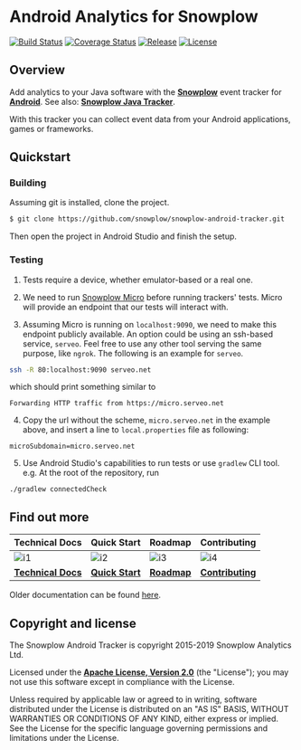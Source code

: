 # Android Analytics for Snowplow

[![Build Status][travis-image]][travis] [![Coverage Status][coveralls-image]][coveralls] [![Release][release-image]][releases] [![License][license-image]][license]

## Overview

Add analytics to your Java software with the **[Snowplow][snowplow]** event tracker for **[Android][android]**. See also: **[Snowplow Java Tracker][snowplow-java-tracker]**.

With this tracker you can collect event data from your Android applications, games or frameworks.

## Quickstart

### Building

Assuming git is installed, clone the project.

```bash
$ git clone https://github.com/snowplow/snowplow-android-tracker.git
```

Then open the project in Android Studio and finish the setup.

### Testing

1. Tests require a device, whether emulator-based or a real one.

2. We need to run [Snowplow Micro][micro] before running trackers' tests. Micro will provide an endpoint that our tests will interact with.

3. Assuming Micro is running on `localhost:9090`, we need to make this endpoint publicly available. An option could be using an ssh-based service, `serveo`. Feel free to use any other tool serving the same purpose, like `ngrok`. The following is an example for `serveo`.

```bash
ssh -R 80:localhost:9090 serveo.net
```
which should print something similar to
```
Forwarding HTTP traffic from https://micro.serveo.net
```

4. Copy the url without the scheme, `micro.serveo.net` in the example above, and insert a line to `local.properties` file as following:
```
microSubdomain=micro.serveo.net
```

5. Use Android Studio's capabilities to run tests or use `gradlew` CLI tool. e.g. At the root of the repository, run
```
./gradlew connectedCheck
```

## Find out more

| Technical Docs                 | Quick Start              | Roadmap                | Contributing                     |
|:-------------------------------|:-------------------------|:-----------------------|:---------------------------------|
| ![i1][techdocs-image]          | ![i2][quick-start-image]       | ![i3][roadmap-image]   | ![i4][contributing-image]        |
| **[Technical Docs][techdocs]** | **[Quick Start][setup]** | **[Roadmap][roadmap]** | **[Contributing][contributing]** |

Older documentation can be found [here][techdocs-old].

## Copyright and license

The Snowplow Android Tracker is copyright 2015-2019 Snowplow Analytics Ltd.

Licensed under the **[Apache License, Version 2.0][license]** (the "License");
you may not use this software except in compliance with the License.

Unless required by applicable law or agreed to in writing, software
distributed under the License is distributed on an "AS IS" BASIS,
WITHOUT WARRANTIES OR CONDITIONS OF ANY KIND, either express or implied.
See the License for the specific language governing permissions and
limitations under the License.

[android]: http://www.android.com/

[snowplow]: http://snowplowanalytics.com
[snowplow-java-tracker]: https://github.com/snowplow/snowplow-java-tracker

[micro]: https://github.com/snowplow-incubator/snowplow-micro

[techdocs-image]: https://d3i6fms1cm1j0i.cloudfront.net/github/images/techdocs.png
[quick-start-image]: https://d3i6fms1cm1j0i.cloudfront.net/github/images/setup.png
[roadmap-image]: https://d3i6fms1cm1j0i.cloudfront.net/github/images/roadmap.png
[contributing-image]: https://d3i6fms1cm1j0i.cloudfront.net/github/images/contributing.png

[techdocs]: http://docs.snowplowanalytics.com/open-source/snowplow/trackers/android-tracker/1.2.1/
[techdocs-old]: https://github.com/snowplow/snowplow/wiki/Android-Tracker
[setup]: http://docs.snowplowanalytics.com/open-source/snowplow/trackers/android-tracker/1.2.1/android-tracker/#quick-start
[roadmap]: https://github.com/snowplow/snowplow/wiki/Product-roadmap
[contributing]: https://github.com/snowplow/snowplow/wiki/Contributing

[travis]: https://travis-ci.org/snowplow/snowplow-android-tracker
[travis-image]: https://travis-ci.org/snowplow/snowplow-android-tracker.svg?branch=master

[release-image]: http://img.shields.io/badge/release-1.3.0-blue.svg?style=flat
[releases]: https://github.com/snowplow/snowplow-android-tracker/releases

[license-image]: http://img.shields.io/badge/license-Apache--2-blue.svg?style=flat
[license]: http://www.apache.org/licenses/LICENSE-2.0

[coveralls-image]: https://coveralls.io/repos/github/snowplow/snowplow-android-tracker/badge.svg?branch=master
[coveralls]: https://coveralls.io/github/snowplow/snowplow-android-tracker?branch=master
